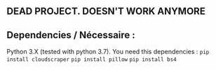 
## DEAD PROJECT. DOESN'T WORK ANYMORE

## Dependencies / Nécessaire : 
Python 3.X (tested with python 3.7).
You need this dependencies : 
`pip install cloudscraper`
`pip install pillow`
`pip install bs4`
